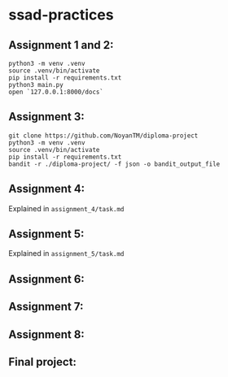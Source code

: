 # ssad-practices

## Assignment 1 and 2:
```
python3 -m venv .venv
source .venv/bin/activate
pip install -r requirements.txt
python3 main.py
open `127.0.0.1:8000/docs`
```

## Assignment 3:
```
git clone https://github.com/NoyanTM/diploma-project
python3 -m venv .venv
source .venv/bin/activate
pip install -r requirements.txt
bandit -r ./diploma-project/ -f json -o bandit_output_file
```

## Assignment 4:
Explained in `assignment_4/task.md`

## Assignment 5:
Explained in `assignment_5/task.md`

## Assignment 6:

## Assignment 7:

## Assignment 8:

## Final project:

